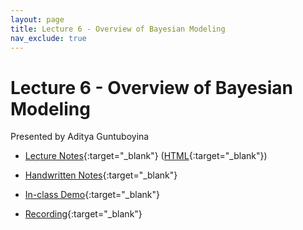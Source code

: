 ```yaml
---
layout: page
title: Lecture 6 - Overview of Bayesian Modeling
nav_exclude: true
---
```


# Lecture 6 - Overview of Bayesian Modeling

Presented by Aditya Guntuboyina

- [Lecture Notes](https://data102.datahub.berkeley.edu/hub/user-redirect/git-pull?repo=https%3A%2F%2Fgithub.com%2Fds-102%2Ffa23-materials&urlpath=tree%2Ffa23-materials%2Flecture%2Flecture06%2FLectureSIXData102Fall2023.ipynb&branch=main){:target="_blank"} ([HTML](../../resources/assets/lectures/lec06/LectureSIXData102Fall2023.html){:target="_blank"})

- [Handwritten Notes](../../resources/assets/lectures/lec06/LectureSIXHandwrittenNotes.pdf){:target="_blank"}

- [In-class Demo](https://data102.datahub.berkeley.edu/hub/user-redirect/git-pull?repo=https%3A%2F%2Fgithub.com%2Fds-102%2Ffa23-materials&urlpath=lab%2Ftree%2Ffa23-materials%2Flecture%2Flecture06%2FLectureSIXData102Fall2023_ClassVersion.ipynb&branch=main){:target="_blank"}

- [Recording](https://bcourses.berkeley.edu/courses/1526710/pages/lecture-6-overview-of-bayesian-modeling){:target="_blank"}